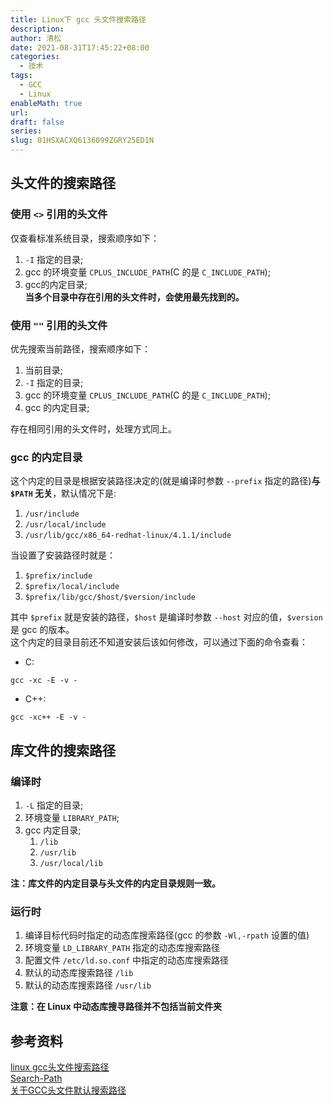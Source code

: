 ```yaml
---
title: Linux下 gcc 头文件搜索路径
description: 
author: 清松
date: 2021-08-31T17:45:22+08:00
categories:
  - 技术
tags:
  - GCC
  - Linux
enableMath: true
url: 
draft: false
series: 
slug: 01HSXACXQ6136099ZGRY25ED1N
---
```

## 头文件的搜索路径
### 使用 `<>` 引用的头文件
仅查看标准系统目录，搜索顺序如下：
1. `-I` 指定的目录;  
2. gcc 的环境变量 `CPLUS_INCLUDE_PATH`(C 的是 `C_INCLUDE_PATH`);  
3. gcc的内定目录;  
**当多个目录中存在引用的头文件时，会使用最先找到的。**

### 使用 `""` 引用的头文件
优先搜索当前路径，搜索顺序如下：
1. 当前目录;  
2. `-I` 指定的目录;  
3. gcc 的环境变量 `CPLUS_INCLUDE_PATH`(C 的是 `C_INCLUDE_PATH`);  
4. gcc 的内定目录;

存在相同引用的头文件时，处理方式同上。

### gcc 的内定目录
这个内定的目录是根据安装路径决定的(就是编译时参数 `--prefix` 指定的路径)**与 `$PATH` 无关**，默认情况下是:
1. `/usr/include`  
2. `/usr/local/include`  
3. `/usr/lib/gcc/x86_64-redhat-linux/4.1.1/include`  

当设置了安装路径时就是：
1. `$prefix/include`
2. `$prefix/local/include`
3. `$prefix/lib/gcc/$host/$version/include`

其中 `$prefix` 就是安装的路径，`$host` 是编译时参数 `--host` 对应的值，`$version` 是 gcc 的版本。  
这个内定的目录目前还不知道安装后该如何修改，可以通过下面的命令查看：
- C:
``` shell
gcc -xc -E -v -
```
- C++:
``` shell
gcc -xc++ -E -v -
```

## 库文件的搜索路径
### 编译时
1. `-L` 指定的目录;
2. 环境变量 `LIBRARY_PATH`;
3. gcc 内定目录;  
    1. `/lib`  
    2. `/usr/lib`  
    3. `/usr/local/lib`  

**注：库文件的内定目录与头文件的内定目录规则一致。**

### 运行时
1. 编译目标代码时指定的动态库搜索路径(gcc 的参数 `-Wl,-rpath` 设置的值)  
2. 环境变量 `LD_LIBRARY_PATH` 指定的动态库搜索路径  
3. 配置文件 `/etc/ld.so.conf` 中指定的动态库搜索路径  
4. 默认的动态库搜索路径 `/lib`  
5. 默认的动态库搜索路径 `/usr/lib`  

**注意：在 Linux 中动态库搜寻路径并不包括当前文件夹**

## 参考资料
[linux gcc头文件搜索路径](https://blog.csdn.net/andy205214/article/details/77091871)  
[Search-Path](https://gcc.gnu.org/onlinedocs/cpp/Search-Path.html)  
[关于GCC头文件默认搜索路径](https://www.jianshu.com/p/a6d5879ee4e2)  

